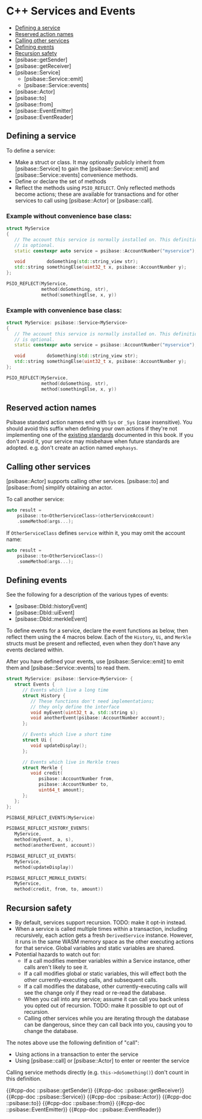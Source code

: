 # C++ Services and Events

- [Defining a service](#defining-a-service)
- [Reserved action names](#reserved-action-names)
- [Calling other services](#calling-other-services)
- [Defining events](#defining-events)
- [Recursion safety](#recursion-safety)
- [psibase::getSender]
- [psibase::getReceiver]
- [psibase::Service]
  - [psibase::Service::emit]
  - [psibase::Service::events]
- [psibase::Actor]
- [psibase::to]
- [psibase::from]
- [psibase::EventEmitter]
- [psibase::EventReader]

## Defining a service

To define a service:

- Make a struct or class. It may optionally publicly inherit from [psibase::Service] to gain the [psibase::Service::emit] and [psibase::Service::events] convenience methods.
- Define or declare the set of methods
- Reflect the methods using `PSIO_REFLECT`. Only reflected methods become actions; these are available for transactions and for other services to call using [psibase::Actor] or [psibase::call].

### Example without convenience base class:

```c++
struct MyService
{
   // The account this service is normally installed on. This definition
   // is optional.
   static constexpr auto service = psibase::AccountNumber("myservice");

   void        doSomething(std::string_view str);
   std::string somethingElse(uint32_t x, psibase::AccountNumber y);
};

PSIO_REFLECT(MyService,
             method(doSomething, str),
             method(somethingElse, x, y))
```

### Example with convenience base class:

```c++
struct MyService: psibase::Service<MyService>
{
   // The account this service is normally installed on. This definition
   // is optional.
   static constexpr auto service = psibase::AccountNumber("myservice");

   void        doSomething(std::string_view str);
   std::string somethingElse(uint32_t x, psibase::AccountNumber y);
};

PSIO_REFLECT(MyService,
             method(doSomething, str),
             method(somethingElse, x, y))
```

## Reserved action names

Psibase standard action names end with `Sys` or `_Sys` (case insensitive). You should avoid this suffix
when defining your own actions if they're not implementing one of the
[existing standards](../../standards/actions.html) documented in this book. If you don't avoid it, your
service may misbehave when future standards are adopted. e.g. don't create an action named `emphasys`.

## Calling other services

[psibase::Actor] supports calling other services. [psibase::to] and [psibase::from] simplify obtaining an actor.

To call another service:

```c++
auto result =
    psibase::to<OtherServiceClass>(otherServiceAccount)
    .someMethod(args...);
```

If `OtherServiceClass` defines `service` within it, you may omit the account name:

```c++
auto result =
    psibase::to<OtherServiceClass>()
    .someMethod(args...);
```

## Defining events

See the following for a description of the various types of events:

- [psibase::DbId::historyEvent]
- [psibase::DbId::uiEvent]
- [psibase::DbId::merkleEvent]

To define events for a service, declare the event functions as below, then reflect them using the 4 macros below. Each of the `History`, `Ui`, and `Merkle` structs must be present and reflected, even when they don't have any events declared within.

After you have defined your events, use [psibase::Service::emit] to emit them and [psibase::Service::events] to read them.

```c++
struct MyService: psibase::Service<MyService> {
   struct Events {
      // Events which live a long time
      struct History {
         // These functions don't need implementations;
         // they only define the interface
         void myEvent(uint32_t a, std::string s);
         void anotherEvent(psibase::AccountNumber account);
      };

      // Events which live a short time
      struct Ui {
         void updateDisplay();
      };

      // Events which live in Merkle trees
      struct Merkle {
         void credit(
            psibase::AccountNumber from,
            psibase::AccountNumber to,
            uint64_t amount);
      };
   };
};

PSIBASE_REFLECT_EVENTS(MyService)

PSIBASE_REFLECT_HISTORY_EVENTS(
   MyService,
   method(myEvent, a, s),
   method(anotherEvent, account))

PSIBASE_REFLECT_UI_EVENTS(
   MyService,
   method(updateDisplay))

PSIBASE_REFLECT_MERKLE_EVENTS(
   MyService,
   method(credit, from, to, amount))
```

## Recursion safety

- By default, services support recursion. TODO: make it opt-in instead.
- When a service is called multiple times within a transaction, including recursively, each action gets a fresh `DerivedService` instance. However, it runs in the same WASM memory space as the other executing actions for that service. Global variables and static variables are shared.
- Potential hazards to watch out for:
  - If a call modifies member variables within a Service instance, other calls aren't likely to see it.
  - If a call modifies global or static variables, this will effect both the other currently-executing calls, and subsequent calls.
  - If a call modifies the database, other currently-executing calls will see the change only if they read or re-read the database.
  - When you call into any service; assume it can call you back unless you opted out of recursion. TODO: make it possible to opt out of recursion.
  - Calling other services while you are iterating through the database can be dangerous, since they can call back into you, causing you to change the database.

The notes above use the following definition of "call":

- Using actions in a transaction to enter the service
- Using [psibase::call] or [psibase::Actor] to enter or reenter the service

Calling service methods directly (e.g. `this->doSomething()`) don't count in this definition.

{{#cpp-doc ::psibase::getSender}}
{{#cpp-doc ::psibase::getReceiver}}
{{#cpp-doc ::psibase::Service}}
{{#cpp-doc ::psibase::Actor}}
{{#cpp-doc ::psibase::to}}
{{#cpp-doc ::psibase::from}}
{{#cpp-doc ::psibase::EventEmitter}}
{{#cpp-doc ::psibase::EventReader}}

